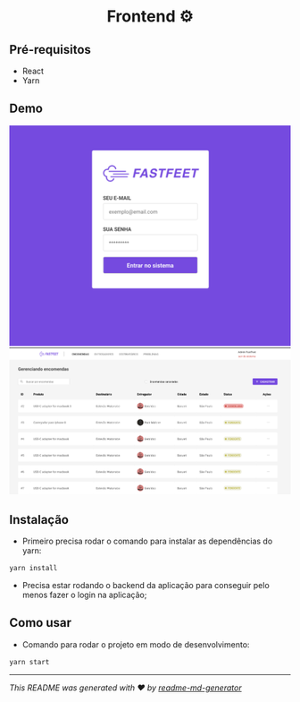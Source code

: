 <h1 align="center">Frontend ⚙️</h1>

## Pré-requisitos

- React
- Yarn

## Demo

<img alt="Login fastfeet" title="Login fastfeet" src="https://github.com/estevaowat/fastfeet/blob/master/frontend/assets/fastfeet-login.png" width="600px" />
 <img alt="Entregas fastfeet" title="entregas Fastfeet" src="https://github.com/estevaowat/fastfeet/blob/master/frontend/assets/fastfeet-deliveries.png" width="600px" />

## Instalação

- Primeiro precisa rodar o comando para instalar as dependências do yarn:

```sh
yarn install
```

- Precisa estar rodando o backend da aplicação para conseguir pelo menos fazer o login na aplicação;

## Como usar

- Comando para rodar o projeto em modo de desenvolvimento:

```sh
yarn start
```

---

_This README was generated with ❤️ by [readme-md-generator](https://github.com/kefranabg/readme-md-generator)_

